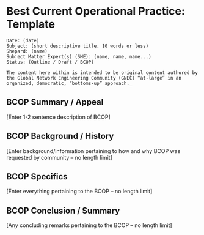 Best Current Operational Practice: 
Template
=============

```
Date: (date)
Subject: (short descriptive title, 10 words or less)
Shepard: (name)
Subject Matter Expert(s) (SME): (name, name, name...)
Status: (Outline / Draft / BCOP)

The content here within is intended to be original content authored by the Global Network Engineering Community (GNEC) “at-large” in an organized, democratic, “bottoms-up” approach._
```

## BCOP Summary / Appeal

[Enter 1-2 sentence description of BCOP]

## BCOP Background / History

[Enter background/information pertaining to how and why BCOP was requested by community – no length limit]

## BCOP Specifics

[Enter everything pertaining to the BCOP – no length limit]

## BCOP Conclusion / Summary

[Any concluding remarks pertaining to the BCOP – no length limit]
